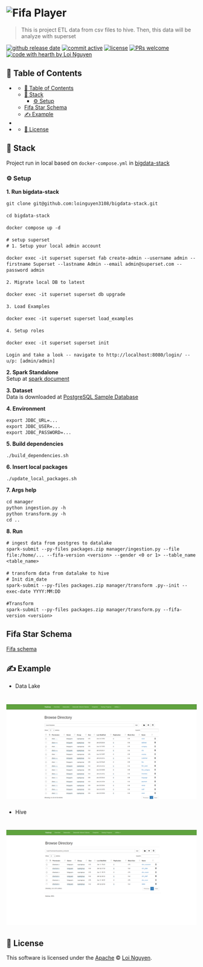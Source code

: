 # ![Fifa Player](https://github.com/loinguyen3108/dvdrental-etl/blob/main/images/fifa_logo.gif?raw=true)

> This is project ETL data from csv files to hive. Then, this data will be analyze with superset

[![github release date](https://img.shields.io/github/release-date/loinguyen3108/fifa-etl-analyze)](https://github.com/loinguyen3108/fifa-etl-analyze/releases/tag/latest) [![commit active](https://img.shields.io/github/commit-activity/w/loinguyen3108/fifa-etl-analyze)](https://github.com/loinguyen3108/fifa-etl-analyze/commit/main) [![license](https://img.shields.io/badge/license-Apache-blue)](https://github.com/nhn/tui.editor/blob/master/LICENSE) [![PRs welcome](https://img.shields.io/badge/PRs-welcome-ff69b4.svg)](https://github.com/loinguyen3108/fifa-etl-analyze/issues) [![code with hearth by Loi Nguyen](https://img.shields.io/badge/DE-Loi%20Nguyen-orange)](https://github.com/loinguyen3108)

## 🚩 Table of Contents
- [](#)
  - [🚩 Table of Contents](#-table-of-contents)
  - [🎨 Stack](#-stack)
    - [⚙️ Setup](#️-setup)
  - [Fifa Star Schema](#fifa-star-schema)
  - [✍️ Example](#️-example)
- [](#-1)
- [](#-2)
  - [📜 License](#-license)

## 🎨 Stack

Project run in local based on `docker-compose.yml` in [bigdata-stack](https://github.com/loinguyen3108/bigdata-stack)

### ⚙️ Setup

**1. Run bigdata-stack**
```
git clone git@github.com:loinguyen3108/bigdata-stack.git

cd bigdata-stack

docker compose up -d

# setup superset
# 1. Setup your local admin account

docker exec -it superset superset fab create-admin --username admin --firstname Superset --lastname Admin --email admin@superset.com --password admin

2. Migrate local DB to latest

docker exec -it superset superset db upgrade

3. Load Examples

docker exec -it superset superset load_examples

4. Setup roles

docker exec -it superset superset init

Login and take a look -- navigate to http://localhost:8080/login/ -- u/p: [admin/admin]
```

**2. Spark Standalone**  
Setup at [spark document](https://spark.apache.org/docs/latest/spark-standalone.html)

**3. Dataset**  
Data is downloaded at [PostgreSQL Sample Database](https://www.postgresqltutorial.com/postgresql-getting-started/postgresql-sample-database/)

**4. Environment**
```
export JDBC_URL=...
export JDBC_USER=...
export JDBC_PASSWORD=...
```

**5. Build dependencies**
```
./build_dependencies.sh
```

**6. Insert local packages**
```
./update_local_packages.sh
```

**7. Args help**
```
cd manager
python ingestion.py -h
python transform.py -h
cd ..
```

**8. Run**
```
# ingest data from postgres to datalake
spark-submit --py-files packages.zip manager/ingestion.py --file file:/home/... --fifa-version <version> --gender <0 or 1> --table_name <table_name>

# transform data from datalake to hive
# Init dim_date
spark-submit --py-files packages.zip manager/transform .py--init --exec-date YYYY:MM:DD

#Transform
spark-submit --py-files packages.zip manager/transform.py --fifa-version <version>
```

## Fifa Star Schema
[Fifa schema](https://drive.google.com/file/d/1WN8exuq16WHIwoXQAJkXhd-xI7NxO1Go/view?usp=sharing)

## ✍️ Example
- Data Lake
# ![Data Lake](https://github.com/loinguyen3108/dvdrental-etl/blob/main/images/datalake.png?raw=true)
- Hive
# ![Hive](https://github.com/loinguyen3108/dvdrental-etl/blob/main/images/hive.png?raw=true)
## 📜 License

This software is licensed under the [Apache](https://github.com/loinguyen3108/dvdrental-etl/blob/master/LICENSE) © [Loi Nguyen](https://github.com/loinguyen3108).
